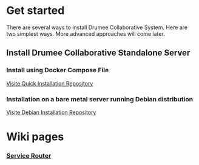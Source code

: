 # Get started
There are several ways to install Drumee Collaborative System. Here are two simplest ways. More advanced approaches will come later.

## Install Drumee Collaborative Standalone Server
### Install using Docker Compose File
[Visite Quick Installation Repository](https://github.com/drumee/docker-hosted.git)

### Installation on a bare metal server running Debian distribution
[Visite Debian Installation Repository](https://github.com/drumee/debian-hosted.git)

# Wiki pages
### [Service Router](https://github.com/drumee/service-router/wiki)
